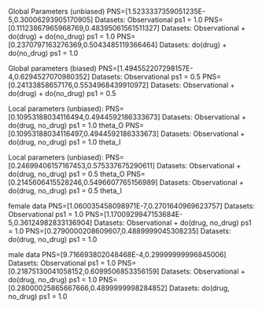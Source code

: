 

Global Parameters (unbiased)
PNS=[1.5233337359051235E-5,0.30006293905170905]    Datasets: Observational ps1 = 1.0
PNS=[0.11123867965968769,0.48395061561511327]    Datasets: Observational + do(drug) + do(no_drug) ps1 = 1.0
PNS=[0.2370797163276369,0.5043485119366464]    Datasets: do(drug) + do(no_drug) ps1 = 1.0

Global parameters (biased)
PNS=[1.494552207298157E-4,0.6294527070980352] Datasets: Observational ps1 = 0.5
PNS=[0.24133858657176,0.5534968439910972]    Datasets: Observational + do(drug) + do(no_drug) ps1 = 0.5

Local parameters (unbiased):
PNS=[0.10953188034116494,0.4944592186333673]	 Datasets: Observational + do(drug, no_drug) ps1 = 1.0	 theta_O
PNS=[0.10953188034116497,0.4944592186333673]	 Datasets: Observational + do(drug, no_drug) ps1 = 1.0	 theta_I

Local parameters (unbiased):
PNS=[0.24699406157167453,0.575337675290611]	 Datasets: Observational + do(drug, no_drug) ps1 = 0.5	 theta_O
PNS=[0.2145606415528246,0.5496607765156989]	 Datasets: Observational + do(drug, no_drug) ps1 = 0.5	 theta_I


female data
PNS=[1.060035458098971E-7,0.2701640969623757]	 Datasets: Observational ps1 = 1.0
PNS=[1.1700929947153684E-5,0.36124982833136904]	 Datasets: Observational + do(drug, no_drug) ps1 = 1.0
PNS=[0.2790000208609607,0.4889999045308235]	 Datasets: do(drug, no_drug) ps1 = 1.0


male data
PNS=[9.716693802048468E-4,0.29999999996845006]	 Datasets: Observational ps1 = 1.0
PNS=[0.21875130041058152,0.6099506853356159]	 Datasets: Observational + do(drug, no_drug) ps1 = 1.0
PNS=[0.28000025865667666,0.4899999998284852]	 Datasets: do(drug, no_drug) ps1 = 1.0

